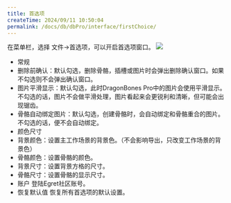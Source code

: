 ```yaml
---
title: 首选项
createTime: 2024/09/11 10:50:04
permalink: /docs/db/dbPro/interface/firstChoice/
---
```

在菜单栏，选择 文件->首选项，可以开启首选项窗口。
![](56664a7fcc767.png)
- 常规
 - 删除前确认：默认勾选，删除骨骼，插槽或图片时会弹出删除确认窗口。如果不勾选则不会弹出确认窗口。
 - 图片平滑显示：默认勾选，此时DragonBones Pro中的图片会使用平滑显示。不勾选的话，图片不会做平滑处理，图片看起来会更锐利和清晰，但可能会出现锯齿。
 - 骨骼自动绑定图片：默认勾选，创建骨骼时，会自动绑定和骨骼重合的图片。不勾选的话，便不会自动绑定。
- 颜色尺寸
 - 背景颜色：设置主工作场景的背景色。（不会影响导出，只改变工作场景的背景色）
 - 骨骼颜色：设置骨骼的颜色。
 - 背景尺寸：设置背景方格的尺寸。
 - 骨骼尺寸：设置骨骼的显示尺寸。
- 账户
登陆Egret社区账号。
- 恢复默认值
恢复所有首选项的默认设置。
